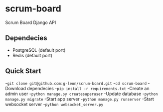 # scrum-board
Scrum Board Django API

## Dependecies
- PostgreSQL (default port)
- Redis (default port)

## Quick Start
-`git clone git@github.com:g-leon/scrum-board.git`
-`cd scrum-board`
-Download dependecies
-`pip install -r requirements.txt`
-Create an admin user
-`python manage.py createsuperuser`
-Update database
-`python manage.py migrate`
-Start app server
-`python manage.py runserver`
-Start websocket server
-`python websocket_server.py`


